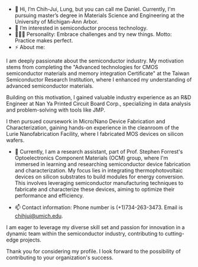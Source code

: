 - 👋 Hi, I’m Chih-Jui, Lung, but you can call me Daniel. Currently, I'm pursuing master’s degree in Materials Science and Engineering at the University of Michigan-Ann Arbor. 
- 👀 I’m interested in semiconductor process technology.
- 🙋🏻‍♂️ Personality: Embrace challenges and try new things. Motto: Practice makes perfect.
- ⚡ About me:

I am deeply passionate about the semiconductor industry. My motivation stems from completing the "Advanced technologies for CMOS semiconductor materials and memory integration Certificate" at the Taiwan Semiconductor Research Institution, where I enhanced my understanding of advanced semiconductor materials.

Building on this motivation, I gained valuable industry experience as an R&D Engineer at Nan Ya Printed Circuit Board Corp., specializing in data analysis and problem-solving with tools like JMP.

I then pursued coursework in Micro/Nano Device Fabrication and Characterization, gaining hands-on experience in the cleanroom of the Lurie Nanofabrication Facility, where I fabricated MOS devices on silicon wafers.

- 🌱 Currently, I am a research assistant, part of Prof. Stephen Forrest's Optoelectronics Component Materials (OCM) group, where I'm immersed in learning and researching semiconductor device fabrication and characterization. My focus lies in integrating thermophotovoltaic devices on silicon substrates to build modules for energy conversion. This involves leveraging semiconductor manufacturing techniques to fabricate and characterize these devices, aiming to optimize their performance and efficiency.

- 📫 Contact information: Phone number is (+1)734-263-3473. Email is chihjui@umich.edu.

I am eager to leverage my diverse skill set and passion for innovation in a dynamic team within the semiconductor industry, contributing to cutting-edge projects.

Thank you for considering my profile. I look forward to the possibility of contributing to your organization's success.

<!---
Daniellung1202/Daniellung1202 is a ✨ special ✨ repository because its `README.md` (this file) appears on your GitHub profile.
You can click the Preview link to take a look at your changes.
--->
